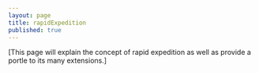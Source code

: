 ```yaml
---
layout: page
title: rapidExpedition
published: true
---
```


[This page will explain the concept of rapid expedition as well as provide a portle to its many extensions.]
